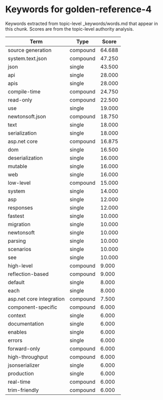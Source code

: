 # Keywords for golden-reference-4

Keywords extracted from topic-level _keywords/words.md that appear in this chunk.
Scores are from the topic-level authority analysis.

| Term | Type | Score |
|------|------|-------|
| source generation | compound | 64.688 |
| system.text.json | compound | 47.250 |
| json | single | 43.500 |
| api | single | 28.000 |
| apis | single | 28.000 |
| compile-time | compound | 24.750 |
| read-only | compound | 22.500 |
| use | single | 19.000 |
| newtonsoft.json | compound | 18.750 |
| text | single | 18.000 |
| serialization | single | 18.000 |
| asp.net core | compound | 16.875 |
| dom | single | 16.500 |
| deserialization | single | 16.000 |
| mutable | single | 16.000 |
| web | single | 16.000 |
| low-level | compound | 15.000 |
| system | single | 14.000 |
| asp | single | 12.000 |
| responses | single | 12.000 |
| fastest | single | 10.000 |
| migration | single | 10.000 |
| newtonsoft | single | 10.000 |
| parsing | single | 10.000 |
| scenarios | single | 10.000 |
| see | single | 10.000 |
| high-level | compound | 9.000 |
| reflection-based | compound | 9.000 |
| default | single | 8.000 |
| each | single | 8.000 |
| asp.net core integration | compound | 7.500 |
| component-specific | compound | 6.000 |
| context | single | 6.000 |
| documentation | single | 6.000 |
| enables | single | 6.000 |
| errors | single | 6.000 |
| forward-only | compound | 6.000 |
| high-throughput | compound | 6.000 |
| jsonserializer | single | 6.000 |
| production | single | 6.000 |
| real-time | compound | 6.000 |
| trim-friendly | compound | 6.000 |
